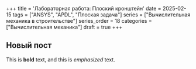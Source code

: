 +++
title = 'Лабораторная работа: Плоский кронштейн'
date = 2025-02-15
tags = ["ANSYS", "APDL", "Плоская задача"]
series = ["Вычислительная механика в строительстве"]
series_order = 18
categories = ["Вычислительная механика"]
draft = true
+++

## Новый пост

This is **bold** text, and this is *emphasized* text.


